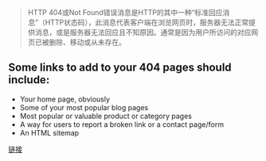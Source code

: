 > HTTP 404或Not Found错误消息是HTTP的其中一种“标准回应消息”（HTTP状态码），此消息代表客户端在浏览网页时，服务器无法正常提供消息，或是服务器无法回应且不知原因。通常是因为用户所访问的对应网页已被删除、移动或从未存在。

## Some links to add to your 404 pages should include:

- Your home page, obviously
- Some of your most popular blog pages
- Most popular or valuable product or category pages
- A way for users to report a broken link or a contact page/form
- An HTML sitemap

[链接](https://www.woorank.com/en/edu/seo-guides/why-404-pages-are-important-for-seo)